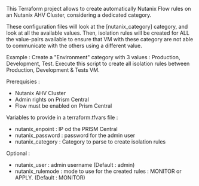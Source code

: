 This Terraform project allows to create automatically Nutanix Flow rules on an  Nutanix AHV Cluster, considering a dedicated category.

These configuration files will look at the [nutanix_category] category, and look at all the available values. Then, isolation rules will be created for ALL the value-pairs available to ensure that VM with these category are not able to communicate with the others using a different value.

Example : 
  Create a "Environment" category with 3 values : Production, Development, Test. Execute this script to create all isolation rules between Production, Development & Tests VM. 

Prerequisies : 
 - Nutanix AHV Cluster
 - Admin rights on Prism Central
 - Flow must be enabled on Prism Central
 

Variables to provide in a terraform.tfvars file :
- nutanix_enpoint : IP od the PRISM Central
- nutanix_password : password for the admin user
- nutanix_category : Category to parse to create isolation rules

Optional : 
- nutanix_user : admin username (Default : admin)
- nutanix_rulemode : mode to use for the created rules : MONITOR or APPLY. (Default : MONITOR)
